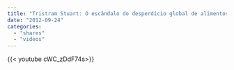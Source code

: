 ```yaml
---
title: "Tristram Stuart: O escândalo do desperdício global de alimentos"
date: "2012-09-24"
categories:
  - "shares"
  - "videos"
---
```


<div style="width: 70vw;">{{< youtube cWC_zDdF74s>}}</div>
